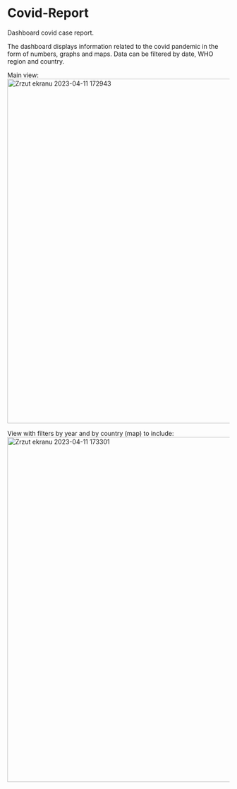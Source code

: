 # Covid-Report
Dashboard covid case report.

The dashboard displays information related to the covid pandemic in the form of numbers, graphs and maps. Data can be filtered by date, WHO region and country. 

Main view:
<img width="779" alt="Zrzut ekranu 2023-04-11 172943" src="https://user-images.githubusercontent.com/73952373/231217884-4b5dca7d-8dc8-4906-9faf-ffabc9a20c60.png">

View with filters by year and by country (map) to include:
<img width="780" alt="Zrzut ekranu 2023-04-11 173301" src="https://user-images.githubusercontent.com/73952373/231217997-7a4d79fa-3175-47d6-9a4b-af042bbbc9e8.png">

